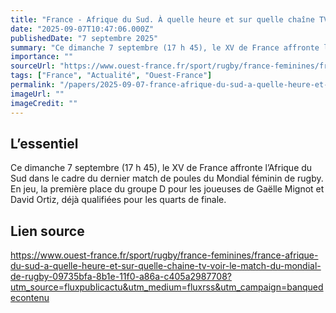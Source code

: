 ```yaml
---
title: "France - Afrique du Sud. À quelle heure et sur quelle chaîne TV voir le match du Mondial de rugby ?"
date: "2025-09-07T10:47:06.000Z"
publishedDate: "7 septembre 2025"
summary: "Ce dimanche 7 septembre (17 h 45), le XV de France affronte l’Afrique du Sud dans le cadre du dernier match de poules du Mondial féminin de rugby. En jeu, la première place du groupe D pour les joueuses de Gaëlle Mignot et David Ortiz, déjà qualifiées pour les quarts de finale."
importance: ""
sourceUrl: "https://www.ouest-france.fr/sport/rugby/france-feminines/france-afrique-du-sud-a-quelle-heure-et-sur-quelle-chaine-tv-voir-le-match-du-mondial-de-rugby-09735bfa-8b1e-11f0-a86a-c405a2987708?utm_source=fluxpublicactu&utm_medium=fluxrss&utm_campaign=banquedecontenu"
tags: ["France", "Actualité", "Ouest-France"]
permalink: "/papers/2025-09-07-france-afrique-du-sud-a-quelle-heure-et-sur-quelle-chaine-tv-voir-le-match-du-mondial-de-rugby"
imageUrl: ""
imageCredit: ""
---
```


## L’essentiel

Ce dimanche 7 septembre (17 h 45), le XV de France affronte l’Afrique du Sud dans le cadre du dernier match de poules du Mondial féminin de rugby. En jeu, la première place du groupe D pour les joueuses de Gaëlle Mignot et David Ortiz, déjà qualifiées pour les quarts de finale.

## Lien source

https://www.ouest-france.fr/sport/rugby/france-feminines/france-afrique-du-sud-a-quelle-heure-et-sur-quelle-chaine-tv-voir-le-match-du-mondial-de-rugby-09735bfa-8b1e-11f0-a86a-c405a2987708?utm_source=fluxpublicactu&utm_medium=fluxrss&utm_campaign=banquedecontenu
